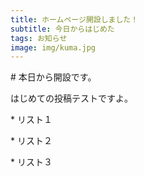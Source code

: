 ```yaml
---
title: ホームページ開設しました！
subtitle: 今日からはじめた
tags: お知らせ
image: img/kuma.jpg
---
```

\# 本日から開設です。

はじめての投稿テストですよ。

\* リスト１

\* リスト２

\* リスト３